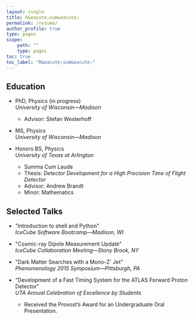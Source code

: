 ```yaml
---
layout: single
title: R&eacute;sum&eacute;
permalink: /resume/
author_profile: true
type: pages
scope:
    path: ""
    type: pages
toc: true
toc_label: "R&eacute;sum&eacute;"
---
```


## Education
<div>
    <ul>
        <li>
            <p> PhD, Physics (in progress)
                <br><i>University of Wisconsin&mdash;Madison</i>
                <ul>
                    <li>Advisor: Stefan Westerhoff</li>
                </ul>
            </p>
        </li>
        <li>
            <p> MS, Physics
                <br><i>University of Wisconsin&mdash;Madison</i>
            </p>
        </li>
        <li>
            <p> Honors BS, Physics
                <br><i>University of Texas at Arlington</i>
                <ul>
                    <li>Summa Cum Laude</li>
                    <li>Thesis: <i>Detector Development for a High Precision Time of Flight Detector</i></li>
                    <li>Advisor: Andrew Brandt</li>
                    <li>Minor: Mathematics</li>
                </ul>
            </p>
        </li>
    </ul>
</div>

## Selected Talks
<div>
    <ul>
        <li>
            <p> "Introduction to shell and Python"
                <br> <i>IceCube Software Bootcamp&mdash;Madison, WI</i>
            </p>
        </li>
        <li>
            <p> "Cosmic-ray Dipole Measurement Update"
                <br> <i>IceCube Collaboration Meeting&mdash;Stony Brook, NY</i>
            </p>
        </li>
        <li>
            <p> "Dark Matter Searches with a Mono-Z' Jet"
                   <br> <i>Phenomenology 2015 Symposium&mdash;Pittsburgh, PA</i>
            </p>
        </li>
        <li>
            <p> "Development of a Fast Timing System for the ATLAS Forward Proton Detector"
                <br> <i>UTA Annual Celebration of Excellence by Students</i>
                <ul>
                    <li>Received the Provost’s Award for an Undergraduate Oral Presentation.</li>
                </ul>
            </p>
        </li>
    </ul>
</div>
